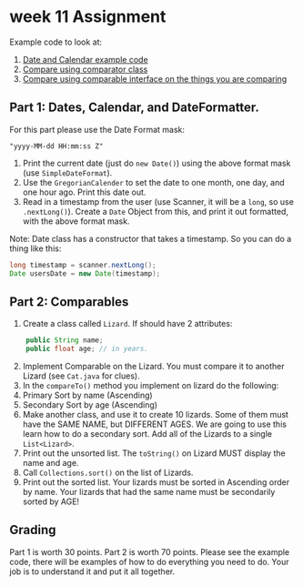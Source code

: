 # week 11 Assignment

Example code to look at:
 1. [Date and Calendar example code](https://github.com/a-r-d/java-1-class-demos/blob/master/collections-utilities-and-dates/week11/DateAndCalExample.java)
 2. [Compare using comparator class](https://github.com/a-r-d/java-1-class-demos/blob/master/collections-utilities-and-dates/week11/CompareUsingComparator.java)
 3. [Compare using comparable interface on the things you are comparing](https://github.com/a-r-d/java-1-class-demos/blob/master/collections-utilities-and-dates/week11/CompareUsingComparable.java)

## Part 1: Dates, Calendar, and DateFormatter.

For this part please use the Date Format mask:
```
"yyyy-MM-dd HH:mm:ss Z"
```

1. Print the current date (just do ```new Date()```) using the above format mask (use ```SimpleDateFormat```).
2. Use the ```GregorianCalender``` to set the date to one month, one day, and one hour ago. Print this date out.
3. Read in a timestamp from the user (use Scanner, it will be a ```long```, so use ```.nextLong()```). Create a ```Date``` Object from this, and print it out formatted, with the above format mask.

Note: Date class has a constructor that takes a timestamp. So you can do a thing like this:
```java
long timestamp = scanner.nextLong();
Date usersDate = new Date(timestamp);
```


## Part 2: Comparables

1. Create a class called ```Lizard```. If should have 2 attributes:
```java
    public String name;
    public float age; // in years.
```
2. Implement Comparable on the Lizard. You must compare it to another Lizard (see ```Cat.java``` for clues).
3. In the ```compareTo()``` method you implement on lizard do the following:
  1. Primary Sort by name (Ascending)
  2. Secondary Sort by age (Ascending)
4. Make another class, and use it to create 10 lizards. Some of them must have the SAME NAME, but DIFFERENT AGES. We are going to use this learn how to do a secondary sort. Add all of the Lizards to a single ```List<Lizard>```.
5. Print out the unsorted list. The ```toString()``` on Lizard MUST display the name and age.
6. Call ```Collections.sort()``` on the list of Lizards.
7. Print out the sorted list. Your lizards must be sorted in Ascending order by name. Your lizards that had the same name must be secondarily sorted by AGE!



## Grading

Part 1 is worth 30 points. Part 2 is worth 70 points. Please see the example code, there will be examples of how to do everything you need to do. Your job is to understand it and put it all together.
